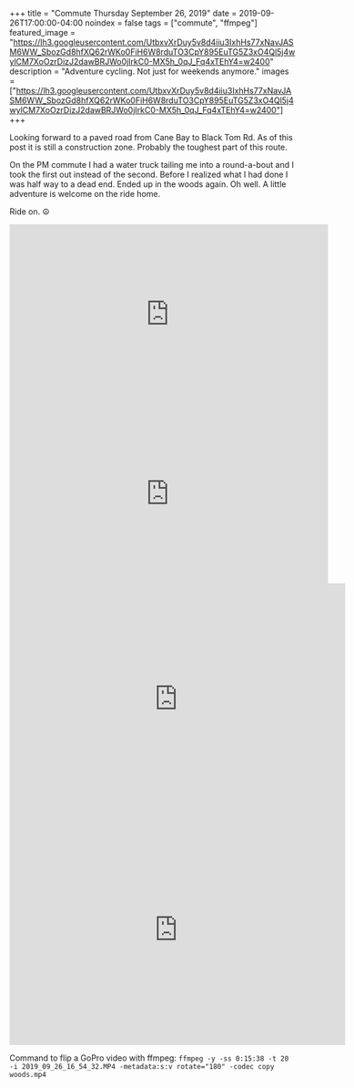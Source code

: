 +++
title =  "Commute Thursday September 26, 2019"
date = 2019-09-26T17:00:00-04:00
noindex = false
tags = ["commute", "ffmpeg"]
featured_image = "https://lh3.googleusercontent.com/UtbxvXrDuy5v8d4iiu3IxhHs77xNavJASM6WW_SbozGd8hfXQ62rWKo0FiH6W8rduTO3CpY895EuTG5Z3xO4Ql5j4wylCM7XoOzrDizJ2dawBRJWo0jIrkC0-MX5h_0qJ_Fq4xTEhY4=w2400"
description = "Adventure cycling. Not just for weekends anymore."
images = ["https://lh3.googleusercontent.com/UtbxvXrDuy5v8d4iiu3IxhHs77xNavJASM6WW_SbozGd8hfXQ62rWKo0FiH6W8rduTO3CpY895EuTG5Z3xO4Ql5j4wylCM7XoOzrDizJ2dawBRJWo0jIrkC0-MX5h_0qJ_Fq4xTEhY4=w2400"]
+++

Looking forward to a paved road from Cane Bay to Black Tom Rd. As of this post it is still a construction zone. Probably the toughest part of this route.

On the PM commute I had a water truck tailing me into a round-a-bout and I took the first out instead of the second. Before I realized what I had done I was half way to a dead end. Ended up in the woods again. Oh well. A little adventure is welcome on the ride home.

Ride on. ☮

<iframe width="560" height="315" src="https://www.youtube.com/embed/NSzICBzuaIs" frameborder="0" allow="accelerometer; autoplay; encrypted-media; gyroscope; picture-in-picture" allowfullscreen></iframe>

<iframe width="560" height="315" src="https://www.youtube.com/embed/L8x64tB6JRc" frameborder="0" allow="accelerometer; autoplay; encrypted-media; gyroscope; picture-in-picture" allowfullscreen></iframe>

<iframe height='405' width='590' frameborder='0' allowtransparency='true' scrolling='no' src='https://www.strava.com/activities/2740775886/embed/52459256e412e0c53dc315c74d73431a507d6947'></iframe>

<iframe height='405' width='590' frameborder='0' allowtransparency='true' scrolling='no' src='https://www.strava.com/activities/2742418934/embed/53230f888925682a6a14f829dcb1d86cdf15f299'></iframe>

Command to flip a GoPro video with ffmpeg: `ffmpeg -y -ss 0:15:38 -t 20 -i 2019_09_26_16_54_32.MP4 -metadata:s:v rotate="180" -codec copy  woods.mp4`
